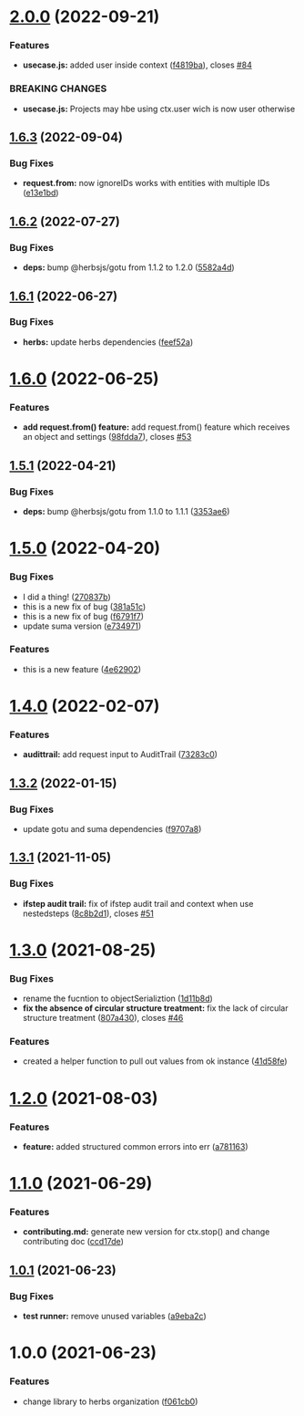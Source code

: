 # [2.0.0](https://github.com/herbsjs/buchu/compare/v1.6.3...v2.0.0) (2022-09-21)


### Features

* **usecase.js:** added user inside context ([f4819ba](https://github.com/herbsjs/buchu/commit/f4819baba2e24fa3903e59fec3fad5dfd4289ef7)), closes [#84](https://github.com/herbsjs/buchu/issues/84)


### BREAKING CHANGES

* **usecase.js:** Projects may hbe using ctx.user wich is now user otherwise

## [1.6.3](https://github.com/herbsjs/buchu/compare/v1.6.2...v1.6.3) (2022-09-04)


### Bug Fixes

* **request.from:** now ignoreIDs works with entities with multiple IDs ([e13e1bd](https://github.com/herbsjs/buchu/commit/e13e1bd858afe38bee018d86bd70cbc19377f70a))

## [1.6.2](https://github.com/herbsjs/buchu/compare/v1.6.1...v1.6.2) (2022-07-27)


### Bug Fixes

* **deps:** bump @herbsjs/gotu from 1.1.2 to 1.2.0 ([5582a4d](https://github.com/herbsjs/buchu/commit/5582a4d62578601fea1098242f324ad41fb59567))

## [1.6.1](https://github.com/herbsjs/buchu/compare/v1.6.0...v1.6.1) (2022-06-27)


### Bug Fixes

* **herbs:** update herbs dependencies ([feef52a](https://github.com/herbsjs/buchu/commit/feef52a218f4d00e212981c637c4196f8101f55e))

# [1.6.0](https://github.com/herbsjs/buchu/compare/v1.5.1...v1.6.0) (2022-06-25)


### Features

* **add request.from() feature:** add request.from() feature which receives an object and settings ([98fdda7](https://github.com/herbsjs/buchu/commit/98fdda79fdeff0c51401f8fb9ad0233d53f53b9f)), closes [#53](https://github.com/herbsjs/buchu/issues/53)

## [1.5.1](https://github.com/herbsjs/buchu/compare/v1.5.0...v1.5.1) (2022-04-21)


### Bug Fixes

* **deps:** bump @herbsjs/gotu from 1.1.0 to 1.1.1 ([3353ae6](https://github.com/herbsjs/buchu/commit/3353ae64c2b07547154e6ee4b6987fc062ed4992))

# [1.5.0](https://github.com/herbsjs/buchu/compare/v1.4.0...v1.5.0) (2022-04-20)


### Bug Fixes

* I did a thing! ([270837b](https://github.com/herbsjs/buchu/commit/270837b86923134df327eeb30b187ba8654d1dcf))
* this is a new fix of bug ([381a51c](https://github.com/herbsjs/buchu/commit/381a51c5b64e539bd8218a3491831740339463a3))
* this is a new fix of bug ([f6791f7](https://github.com/herbsjs/buchu/commit/f6791f7f8c73199b4e8142a24147a9f84985e0cb))
* update suma version ([e734971](https://github.com/herbsjs/buchu/commit/e7349710539d608782bd515a0ae8d83275aa9543))


### Features

* this is a new feature ([4e62902](https://github.com/herbsjs/buchu/commit/4e62902aa24b0dc70dabee1daa1039704b10a3a5))

# [1.4.0](https://github.com/herbsjs/buchu/compare/v1.3.2...v1.4.0) (2022-02-07)


### Features

* **audittrail:** add request input to AuditTrail ([73283c0](https://github.com/herbsjs/buchu/commit/73283c0d41da5f2a0b0571c4a539a3e8d876f432))

## [1.3.2](https://github.com/herbsjs/buchu/compare/v1.3.1...v1.3.2) (2022-01-15)


### Bug Fixes

* update gotu and suma dependencies ([f9707a8](https://github.com/herbsjs/buchu/commit/f9707a89d3f77f4038d64cf940eab55168afc313))

## [1.3.1](https://github.com/herbsjs/buchu/compare/v1.3.0...v1.3.1) (2021-11-05)


### Bug Fixes

* **ifstep audit trail:** fix of ifstep audit trail and context when use nestedsteps ([8c8b2d1](https://github.com/herbsjs/buchu/commit/8c8b2d1aecdd7a2b243cd6d2e5476c750e21b96e)), closes [#51](https://github.com/herbsjs/buchu/issues/51)

# [1.3.0](https://github.com/herbsjs/buchu/compare/v1.2.0...v1.3.0) (2021-08-25)


### Bug Fixes

* rename the fucntion to objectSerializtion ([1d11b8d](https://github.com/herbsjs/buchu/commit/1d11b8d9e22767248780f60c4caf48cd2eaa13e8))
* **fix the absence of circular structure treatment:** fix the lack of circular structure treatment ([807a430](https://github.com/herbsjs/buchu/commit/807a4307a3c1897fc244dc7d204b76c15c218754)), closes [#46](https://github.com/herbsjs/buchu/issues/46)


### Features

* created a helper function to pull out values from ok instance ([41d58fe](https://github.com/herbsjs/buchu/commit/41d58fe02821ebf17079b27846d443c5c852cb5b))

# [1.2.0](https://github.com/herbsjs/buchu/compare/v1.1.0...v1.2.0) (2021-08-03)


### Features

* **feature:** added structured common errors into err ([a781163](https://github.com/herbsjs/buchu/commit/a7811636b3a84c562f68225c9fe0ef40252a4d12))

# [1.1.0](https://github.com/herbsjs/buchu/compare/v1.0.1...v1.1.0) (2021-06-29)


### Features

* **contributing.md:** generate new version for ctx.stop() and change contributing doc ([ccd17de](https://github.com/herbsjs/buchu/commit/ccd17de7a10bdad38b05698640949f0ac1e38896))

## [1.0.1](https://github.com/herbsjs/buchu/compare/v1.0.0...v1.0.1) (2021-06-23)


### Bug Fixes

* **test runner:** remove unused variables ([a9eba2c](https://github.com/herbsjs/buchu/commit/a9eba2c3ad40fc4a0a2fd262d6cbf8f4de7ad071))

# 1.0.0 (2021-06-23)


### Features

* change library to herbs organization ([f061cb0](https://github.com/herbsjs/buchu/commit/f061cb0cf4e0e29dec722a71bbb9c418d53aaaad))
